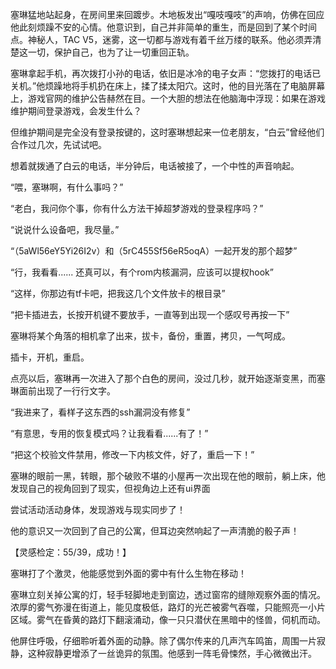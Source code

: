 塞琳猛地站起身，在房间里来回踱步。木地板发出“嘎吱嘎吱”的声响，仿佛在回应他此刻烦躁不安的心情。他意识到，自己并非简单的重生，而是回到了某个时间点。神秘人，TAC V5，迷雾，这一切都与游戏有着千丝万缕的联系。他必须弄清楚这一切，保护自己，也为了让一切重回正轨。

塞琳拿起手机，再次拨打小孙的电话，依旧是冰冷的电子女声：“您拨打的电话已关机。”他烦躁地将手机扔在床上，揉了揉太阳穴。这时，他的目光落在了电脑屏幕上，游戏官网的维护公告赫然在目。一个大胆的想法在他脑海中浮现：如果在游戏维护期间登录游戏，会发生什么？

但维护期间是完全没有登录按键的，这时塞琳想起来一位老朋友，“白云”曾经他们合作过几次，先试试吧。

想着就拨通了白云的电话，半分钟后，电话被接了，一个中性的声音响起。

“喂，塞琳啊，有什么事吗？”

“老白，我问你个事，你有什么方法干掉超梦游戏的登录程序吗？”

“说说什么设备吧，我尽量。”

“（5aWl56eY5Yi26I2v）和（5rC455Sf56eR5oqA）一起开发的那个超梦”

“行，我看看...... 还真可以，有个rom内核漏洞，应该可以提权hook”

“这样，你那边有tf卡吧，把我这几个文件放卡的根目录”

“把卡插进去，长按开机键不要放手，一直等到出现一个感叹号再按一下”

塞琳将某个角落的相机拿了出来，拔卡，备份，重置，拷贝，一气呵成。

插卡，开机，重启。

点亮以后，塞琳再一次进入了那个白色的房间，没过几秒，就开始逐渐变黑，而塞琳面前出现了一行行文字。

“我进来了，看样子这东西的ssh漏洞没有修复”

“有意思，专用的恢复模式吗？让我看看......有了！”

“把这个校验文件禁用，修改一下内核文件，好了，重启一下！”

塞琳的眼前一黑，转眼，那个破败不堪的小屋再一次出现在他的眼前，躺上床，他发现自己的视角回到了现实，但视角边上还有ui界面

尝试活动活动身体，发现游戏与现实同步了！

他的意识又一次回到了自己的公寓，但耳边突然响起了一声清脆的骰子声！

【灵感检定：55/39，成功！】

塞琳打了个激灵，他能感觉到外面的雾中有什么生物在移动！

塞琳立刻关掉公寓的灯，轻手轻脚地走到窗边，透过窗帘的缝隙观察外面的情况。浓厚的雾气弥漫在街道上，能见度极低，路灯的光芒被雾气吞噬，只能照亮一小片区域。雾气在昏黄的路灯下翻滚涌动，像一只只潜伏在黑暗中的怪兽，伺机而动。

他屏住呼吸，仔细聆听着外面的动静。除了偶尔传来的几声汽车鸣笛，周围一片寂静，这种寂静更增添了一丝诡异的氛围。他感到一阵毛骨悚然，手心微微出汗。